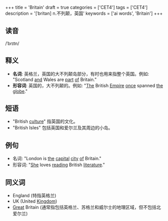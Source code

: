 +++
title = 'Britain'
draft = true
categories = ['CET4']
tags = ['CET4']
description = '[ˈbritən] n.不列颠，英国'
keywords = ['ai words', 'Britain']
+++

## 读音
/ˈbrɪtn/

## 释义
- **名词**: 英格兰，英国的大不列颠岛部分，有时也用来指整个英国。例如: "Scotland [and](/zh/post/and/) Wales are [part](/zh/post/part/) [of](/zh/post/of/) Britain."
- **形容词**: 英国的，大不列颠的。例如: "[The](/zh/post/the/) British [Empire](/zh/post/empire/) [once](/zh/post/once/) spanned [the](/zh/post/the/) [globe](/zh/post/globe/)."

## 短语
- "British [culture](/zh/post/culture/)" 指英国的文化。
- "British Isles" 包括英国和爱尔兰及其周边的小岛。

## 例句
- 名词: "London is [the](/zh/post/the/) [capital](/zh/post/capital/) [city](/zh/post/city/) [of](/zh/post/of/) Britain."
- 形容词: "[She](/zh/post/she/) loves [reading](/zh/post/reading/) British [literature](/zh/post/literature/)."

## 同义词
- England (特指英格兰)
- UK (United [Kingdom](/zh/post/kingdom/))
- [Great](/zh/post/great/) Britain (通常指包括英格兰、苏格兰和威尔士的地理区域，但不包括北爱尔兰)
